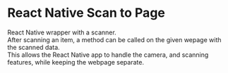 # React Native Scan to Page

React Native wrapper with a scanner.  
After scanning an item, a method can be called on the given wepage with the scanned data.  
This allows the React Native app to handle the camera, and scanning features, while keeping the webpage separate.